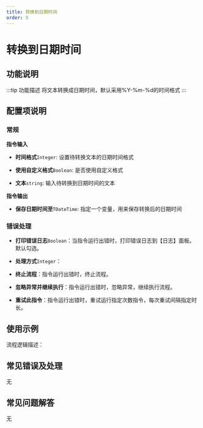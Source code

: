 ```yaml
---
title: 转换到日期时间
order: 5
---
```


# 转换到日期时间

## 功能说明

:::tip 功能描述
将文本转换成日期时间，默认采用%Y-%m-%d的时间格式
:::

## 配置项说明

### 常规

**指令输入**

- **时间格式**`Integer`: 设置待转换文本的日期时间格式

- **使用自定义格式**`Boolean`: 是否使用自定义格式

- **文本**`string`: 输入待转换到日期时间的文本


**指令输出**

- **保存日期时间至**`TDateTime`: 指定一个变量，用来保存转换后的日期时间

### 错误处理

- **打印错误日志**`Boolean`：当指令运行出错时，打印错误日志到【日志】面板。默认勾选。

- **处理方式**`Integer`：

 - **终止流程**：指令运行出错时，终止流程。

 - **忽略异常并继续执行**：指令运行出错时，忽略异常，继续执行流程。

 - **重试此指令**：指令运行出错时，重试运行指定次数指令，每次重试间隔指定时长。

## 使用示例

流程逻辑描述：

## 常见错误及处理

无

## 常见问题解答

无

